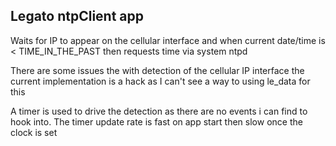 ## Legato ntpClient app

Waits for IP to appear on the cellular interface and when current date/time is < TIME_IN_THE_PAST then requests time via system ntpd

There are some issues the with detection of the cellular IP interface the current implementation is a hack as I can't see a way to using le_data for this

A timer is used to drive the detection as there are no events i can find to hook into. The timer update rate is fast on app start then slow once the clock is set

